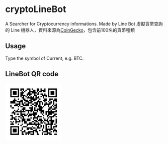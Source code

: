 # cryptoLineBot
A Searcher for Cryptocurrency informations. Made by Line Bot
虛擬貨幣查詢的 Line 機器人，資料來源為[CoinGecko](https://www.coingecko.com/zh-tw)，包含前100名的貨幣種類
## Usage
Type the symbol of Current, e.g. BTC.
## LineBot QR code
![Line QR code](fJ7oSG33xP.png)

